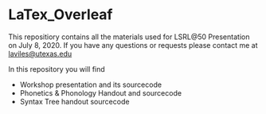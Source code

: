 # LaTex_Overleaf
This repositiory contains all the materials used for LSRL@50 Presentation on July 8, 2020.
If you have any questions or requests please contact me at laviles@utexas.edu

In this repository you will find
- Workshop presentation and its sourcecode
- Phonetics & Phonology Handout and sourcecode
- Syntax Tree handout sourcecode

